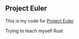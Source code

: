 ## Project Euler

This is my code for [Project Euler](https://projecteuler.net)
 
Trying to teach myself Rust
